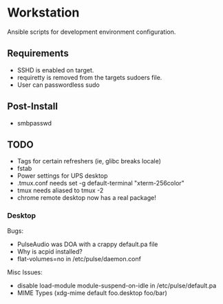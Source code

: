 Workstation
===========

Ansible scripts for development environment configuration.

## Requirements
* SSHD is enabled on target.
* requiretty is removed from the targets sudoers file.
* User can passwordless sudo

## Post-Install
* smbpasswd

## TODO
* Tags for certain refreshers (ie, glibc breaks locale)
* fstab
* Power settings for UPS desktop
* .tmux.conf needs set -g default-terminal "xterm-256color"
* tmux needs aliased to tmux -2
* chrome remote desktop now has a real package!

### Desktop
Bugs:
* PulseAudio was DOA with a crappy default.pa file
* Why is acpid installed?
* flat-volumes=no in /etc/pulse/daemon.conf

Misc Issues:
* disable load-module module-suspend-on-idle in /etc/pulse/default.pa
* MIME Types (xdg-mime default foo.desktop foo/bar)
